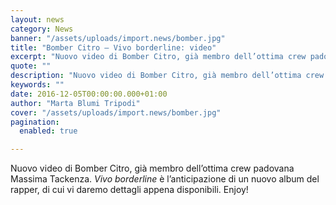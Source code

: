 ```yaml
---
layout: news
category: News
banner: "/assets/uploads/import.news/bomber.jpg"
title: "Bomber Citro – Vivo borderline: video"
excerpt: "Nuovo video di Bomber Citro, già membro dell’ottima crew padovana Massima Tackenza. Vivo borderline è l’anticipazione di un nuovo album del rapper, di cui vi daremo dettagli appena disponibili. Enjoy!"
quote: ""
description: "Nuovo video di Bomber Citro, già membro dell’ottima crew padovana Massima Tackenza. Vivo borderline è l’anticipazione di un nuovo album del rapper, di cui vi daremo dettagli appena disponibili. Enjoy!"
keywords: ""
date: 2016-12-05T00:00:00.000+01:00
author: "Marta Blumi Tripodi"
cover: "/assets/uploads/import.news/bomber.jpg"
pagination:
  enabled: true

---
```


Nuovo video di Bomber Citro, già membro dell’ottima crew padovana Massima Tackenza. _Vivo borderline_ è l’anticipazione di un nuovo album del rapper, di cui vi daremo dettagli appena disponibili. Enjoy!